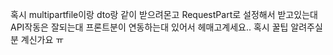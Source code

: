 혹시 multipartfile이랑 dto랑 같이 받으려몬고 RequestPart로 설정해서 받고있는대 API작동은 잘되는대 프론트분이 연동하는대 있어서 헤매고계세요.. 혹시 꿀팁 알려주실분 계신가요 ㅠ 